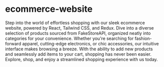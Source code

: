 # ecommerce-website

Step into the world of effortless shopping with our sleek ecommerce website, powered by React, Tailwind CSS, and Redux. Dive into a diverse selection of products sourced from FakeStoreAPI, organized neatly into categories for your convenience. Whether you're searching for fashion-forward apparel, cutting-edge electronics, or chic accessories, our intuitive interface makes browsing a breeze. With the ability to add new products and seamlessly add items to your cart, shopping has never been easier. Explore, shop, and enjoy a streamlined shopping experience with us today.

